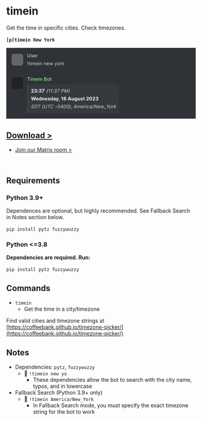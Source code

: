 # timein

Get the time in specific cities. Check timezones.

**`[p]timein New York`**

![preview.jpg](preview.jpg)

## [Download >](releases)

- [Join our Matrix room >](../../../#readme)

<br>


## Requirements

### Python 3.9+

Dependences are optional, but highly recommended. See Fallback Search in Notes section below.

`pip install pytz fuzzywuzzy`

### Python <=3.8

**Dependencies are required. Run:**

`pip install pytz fuzzywuzzy`


## Commands

- `timein`
  - Get the time in a city/timezone

Find valid cities and timezone strings at [https://coffeebank.github.io/timezone-picker/](https://coffeebank.github.io/timezone-picker/)


## Notes

- Dependencies: `pytz`, `fuzzywuzzy`
  - 🔺 `!timein new yo`
    - These dependencies allow the bot to search with the city name, typos, and in lowercase
- Fallback Search (Python 3.9+ only)
  - 🔹 `!timein America/New_York`
    - In Fallback Search mode, you must specify the exact timezone string for the bot to work
